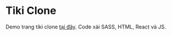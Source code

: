 # Tiki Clone

Demo trang tiki clone [tại đây](https://stackblitz.com/edit/react-ts-dquaqc).
Code xài SASS, HTML, React và JS.
